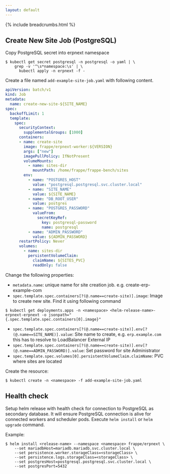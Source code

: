 ```yaml
---
layout: default
---
```


{% include breadcrumbs.html %}

## Create New Site Job (PostgreSQL)

Copy PostgreSQL secret into erpnext namespace

```console
$ kubectl get secret postgresql -n postgresql -o yaml | \
    grep -v '^\s*namespace:\s' | \
      kubectl apply -n erpnext -f -
```

Create a file named `add-example-site-job.yaml` with following content.

```yaml
apiVersion: batch/v1
kind: Job
metadata:
  name: create-new-site-${SITE_NAME}
spec:
  backoffLimit: 1
  template:
    spec:
      securityContext:
        supplementalGroups: [1000]
      containers:
      - name: create-site
        image: frappe/erpnext-worker:${VERSION}
        args: ["new"]
        imagePullPolicy: IfNotPresent
        volumeMounts:
          - name: sites-dir
            mountPath: /home/frappe/frappe-bench/sites
        env:
          - name: "POSTGRES_HOST"
            value: "postgresql.postgresql.svc.cluster.local"
          - name: "SITE_NAME"
            value: ${SITE_NAME}
          - name: "DB_ROOT_USER"
            value: postgres
          - name: "POSTGRES_PASSWORD"
            valueFrom:
              secretKeyRef:
                key: postgresql-password
                name: postgresql
          - name: "ADMIN_PASSWORD"
            value: ${ADMIN_PASSWORD}
      restartPolicy: Never
      volumes:
        - name: sites-dir
          persistentVolumeClaim:
            claimName: ${SITES_PVC}
            readOnly: false
```

Change the following properties:

- `metadata.name`: unique name for site creation job. e.g. create-erp-example-com
- `spec.template.spec.containers[?(@.name==create-site)].image`: Image to create new site. Find it using following command
```console
$ kubectl get deployments.apps -n <namespace> <helm-release-name>-erpnext-erpnext -o jsonpath="{.spec.template.spec.containers[0].image}"
```
- `spec.template.spec.containers[?(@.name==create-site)].env[?(@.name==SITE_NAME)].value`: Site name to create, e.g. `erp.example.com` this has to resolve to LoadBalancer External IP
- `spec.template.spec.containers[?(@.name==create-site)].env[?(@.name==ADMIN_PASSWORD)].value`: Set password for site Administrator
- `spec.template.spec.volumes[0].persistentVolumeClaim.claimName`: PVC where sites are located

Create the resource:

```console
$ kubectl create -n <namespace> -f add-example-site-job.yaml
```

## Health check

Setup helm release with health check for connection to PostgreSQL as secondary database. It will ensure PostgreSQL connection is alive for connected workers and scheduler pods. Execute `helm install` or `helm upgrade` command.

Example:

```console
$ helm install <release-name> --namespace <namespace> frappe/erpnext \
    --set mariadbHost=mariadb.mariadb.svc.cluster.local \
    --set persistence.worker.storageClass=<storageClass> \
    --set persistence.logs.storageClass=<storageClass> \
    --set postgresHost=postgresql.postgresql.svc.cluster.local \
    --set postgresPort=5432
```
